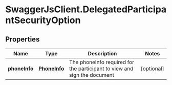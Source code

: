 # SwaggerJsClient.DelegatedParticipantSecurityOption

## Properties
Name | Type | Description | Notes
------------ | ------------- | ------------- | -------------
**phoneInfo** | [**PhoneInfo**](PhoneInfo.md) | The phoneInfo required for the participant to view and sign the document | [optional] 


